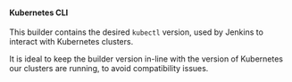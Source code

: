 #### Kubernetes CLI

This builder contains the desired `kubectl` version, used by Jenkins to interact with Kubernetes clusters.

It is ideal to keep the builder version in-line with the version of Kubernetes our clusters are running, to avoid compatibility issues.
